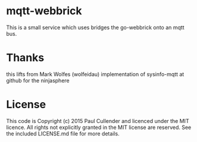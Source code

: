 # mqtt-webbrick

This is a small service which uses bridges the go-webbrick onto an mqtt bus.

# Thanks

this lifts from Mark Wolfes (wolfeidau) implementation of sysinfo-mqtt at github for the ninjasphere

# License

This code is Copyright (c) 2015 Paul Cullender and licenced under the MIT licence. All rights not explicitly granted in the MIT license are reserved. See the included LICENSE.md file for more details.